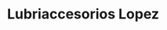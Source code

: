 ---
title: "Lubriaccesorios Lopez"
url: /quito/lubriaccesorios-lopez/
shop: reparación de automóviles
---